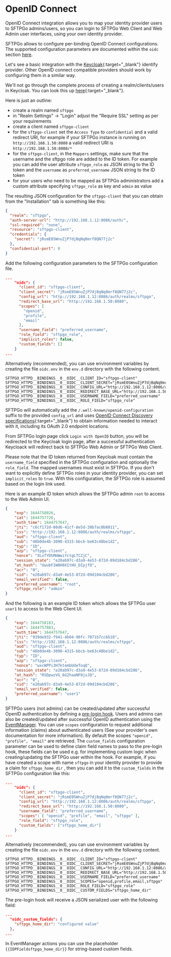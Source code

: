 # OpenID Connect

OpenID Connect integration allows you to map your identity provider users to SFTPGo admins/users,
so you can login to SFTPGo Web Client and Web Admin user interfaces, using your own identity provider.

SFTPGo allows to configure per-binding OpenID Connect configurations. The supported configuration parameters are documented within the `oidc` section [here](config-file.md#http-server).

Let's see a basic integration with the [Keycloak](https://www.keycloak.org/){:target="_blank"} identify provider. Other OpenID connect compatible providers should work by configuring them in a similar way.

We'll not go through the complete process of creating a realm/clients/users in Keycloak. You can look this up [here](https://www.keycloak.org/docs/latest/server_admin/index.html#admin-console){:target="_blank"}.

Here is just an outline:

- create a realm named `sftpgo`
- in "Realm Settings" -> "Login" adjust the "Require SSL" setting as per your requirements
- create a client named `sftpgo-client`
- for the `sftpgo-client` set the `Access Type` to `confidential` and a valid redirect URI, for example if your SFTPGo instance is running on `http://192.168.1.50:8080` a valid redirect URI is `http://192.168.1.50:8080/*`
- for the `sftpgo-client`, in the `Mappers` settings, make sure that the username and the sftpgo role are added to the ID token. For example you can add the user attribute `sftpgo_role` as JSON string to the ID token and the `username` as `preferred_username` JSON string to the ID token
- for your users who need to be mapped as SFTPGo administrators add a custom attribute specifying `sftpgo_role` as key and `admin` as value

The resulting JSON configuration for the `sftpgo-client` that you can obtain from the "Installation" tab is something like this:

```json
{
  "realm": "sftpgo",
  "auth-server-url": "http://192.168.1.12:8086/auth/",
  "ssl-required": "none",
  "resource": "sftpgo-client",
  "credentials": {
    "secret": "jRsmE0SWnuZjP7djBqNq0mrf8QN77j2c"
  },
  "confidential-port": 0
}
```

Add the following configuration parameters to the SFTPGo configuration file.

```json
...
    "oidc": {
      "client_id": "sftpgo-client",
      "client_secret": "jRsmE0SWnuZjP7djBqNq0mrf8QN77j2c",
      "config_url": "http://192.168.1.12:8086/auth/realms/sftpgo",
      "redirect_base_url": "http://192.168.1.50:8080",
      "scopes": [
        "openid",
        "profile",
        "email"
      ],
      "username_field": "preferred_username",
      "role_field": "sftpgo_role",
      "implicit_roles": false,
      "custom_fields": []
    }
...
```

Alternatively (recommended), you can use environment variables by creating the file `oidc.env` in the `env.d` directory with the following content.

```shell
SFTPGO_HTTPD__BINDINGS__0__OIDC__CLIENT_ID="sftpgo-client"
SFTPGO_HTTPD__BINDINGS__0__OIDC__CLIENT_SECRET="jRsmE0SWnuZjP7djBqNq0mrf8QN77j2c"
SFTPGO_HTTPD__BINDINGS__0__OIDC__CONFIG_URL="http://192.168.1.12:8086/auth/realms/sftpgo"
SFTPGO_HTTPD__BINDINGS__0__OIDC__REDIRECT_BASE_URL="http://192.168.1.50:8080"
SFTPGO_HTTPD__BINDINGS__0__OIDC__USERNAME_FIELD="preferred_username"
SFTPGO_HTTPD__BINDINGS__0__OIDC__ROLE_FIELD="sftpgo_role"
```

SFTPGo will automatically add the `/.well-known/openid-configuration` suffix to the provided `config_url` and uses [OpenID Connect Discovery specifications](https://openid.net/specs/openid-connect-discovery-1_0.html){:target="_blank"} to obtain information needed to interact with it, including its OAuth 2.0 endpoint locations.

From SFTPGo login page click `Login with OpenID` button, you will be redirected to the Keycloak login page, after a successful authentication Keycloack will redirect back to SFTPGo Web Admin or SFTPGo Web Client.

Please note that the ID token returned from Keycloak must contain the `username_field` specified in the SFTPGo configuration and optionally the `role_field`. The mapped usernames must exist in SFTPGo.
If you don't want to explicitly define SFTPGo roles in your identity provider, you can set `implicit_roles` to `true`. With this configuration, the SFTPGo role is assumed based on the login link used.

Here is an example ID token which allows the SFTPGo admin `root` to access to the Web Admin UI.

```json
{
    "exp": 1644758026,
    "iat": 1644757726,
    "auth_time": 1644757647,
    "jti": "c6cf172d-08d6-41cf-8e5d-20b7ac0b8011",
    "iss": "http://192.168.1.12:8086/auth/realms/sftpgo",
    "aud": "sftpgo-client",
    "sub": "48b0de4b-3090-4315-bbcb-be63c48be1d2",
    "typ": "ID",
    "azp": "sftpgo-client",
    "nonce": "XLxfYDhMmWwiYctgLTCZjC",
    "session_state": "e20ab97c-d3a9-4e53-872d-09d104cbd286",
    "at_hash": "UwubF1W8H0XItHU_DIpjfQ",
    "acr": "0",
    "sid": "e20ab97c-d3a9-4e53-872d-09d104cbd286",
    "email_verified": false,
    "preferred_username": "root",
    "sftpgo_role": "admin"
}
```

And the following is an example ID token which allows the SFTPGo user `user1` to access to the Web Client UI.

```json
{
    "exp": 1644758183,
    "iat": 1644757883,
    "auth_time": 1644757647,
    "jti": "939de932-f941-4b04-90fc-7071b7cc6b10",
    "iss": "http://192.168.1.12:8086/auth/realms/sftpgo",
    "aud": "sftpgo-client",
    "sub": "48b0de4b-3090-4315-bbcb-be63c48be1d2",
    "typ": "ID",
    "azp": "sftpgo-client",
    "nonce": "wxcWPPi3H7ktembUdeToqQ",
    "session_state": "e20ab97c-d3a9-4e53-872d-09d104cbd286",
    "at_hash": "RSDpwzVG_6G2haaNF0jsJQ",
    "acr": "0",
    "sid": "e20ab97c-d3a9-4e53-872d-09d104cbd286",
    "email_verified": false,
    "preferred_username": "user1"
}
```

SFTPGo users (not admins) can be created/updated after successful OpenID authentication by defining a [pre-login hook](./dynamic-user-mod.md).
Users and admins can also be created/updated after successful OpenID authentication using the [EventManager](./eventmanager.md).
You can use `scopes` configuration to request additional information (claims) about authenticated users (See your provider's own documentation for more information).
By default the scopes `"openid", "profile", "email"` are retrieved.
The `custom_fields` configuration parameter can be used to define claim field names to pass to the pre-login hook,
these fields can be used e.g. for implementing custom logic when creating/updating the SFTPGo user within the hook.
For example, if you have created a scope with name `sftpgo` in your identity provider to provide a claim for `sftpgo_home_dir` ,
then you can add it to the `custom_fields` in the SFTPGo configuration like this:

```json
...
    "oidc": {
      "client_id": "sftpgo-client",
      "client_secret": "jRsmE0SWnuZjP7djBqNq0mrf8QN77j2c",
      "config_url": "http://192.168.1.12:8086/auth/realms/sftpgo",
      "redirect_base_url": "http://192.168.1.50:8080",
      "username_field": "preferred_username",
      "scopes": [ "openid", "profile", "email", "sftpgo" ],
      "role_field": "sftpgo_role",
      "custom_fields": ["sftpgo_home_dir"]
    }
...
```

Alternatively (recommended), you can use environment variables by creating the file `oidc.env` in the `env.d` directory with the following content.

```shell
SFTPGO_HTTPD__BINDINGS__0__OIDC__CLIENT_ID="sftpgo-client"
SFTPGO_HTTPD__BINDINGS__0__OIDC__CLIENT_SECRET="jRsmE0SWnuZjP7djBqNq0mrf8QN77j2c"
SFTPGO_HTTPD__BINDINGS__0__OIDC__CONFIG_URL="http://192.168.1.12:8086/auth/realms/sftpgo"
SFTPGO_HTTPD__BINDINGS__0__OIDC__REDIRECT_BASE_URL="http://192.168.1.50:8080"
SFTPGO_HTTPD__BINDINGS__0__OIDC__USERNAME_FIELD="preferred_username"
SFTPGO_HTTPD__BINDINGS__0__OIDC__SCOPES="openid,profile,email,sftpgo"
SFTPGO_HTTPD__BINDINGS__0__OIDC__ROLE_FIELD="sftpgo_role"
SFTPGO_HTTPD__BINDINGS__0__OIDC__CUSTOM_FIELDS="sftpgo_home_dir"
```

The pre-login hook will receive a JSON serialized user with the following field:

```json
...
  "oidc_custom_fields": {
    "sftpgo_home_dir": "configured value"
  },
...
```

In EventManager actions you can use the placeholder `{{IDPFieldsftpgo_home_dir}}` for string-based custom fields.
